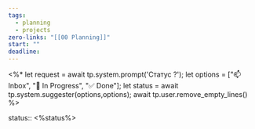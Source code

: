 ```yaml
---
tags:
  - planning
  - projects
zero-links: "[[00 Planning]]"
start: ""
deadline:
---
```

<%*
let request = await tp.system.prompt('Статус ?');
let options = ["📫 Inbox", "📌 In Progress", "✅ Done"];
let status = await tp.system.suggester(options,options);
 await tp.user.remove_empty_lines() 
%>

status:: <%status%>


